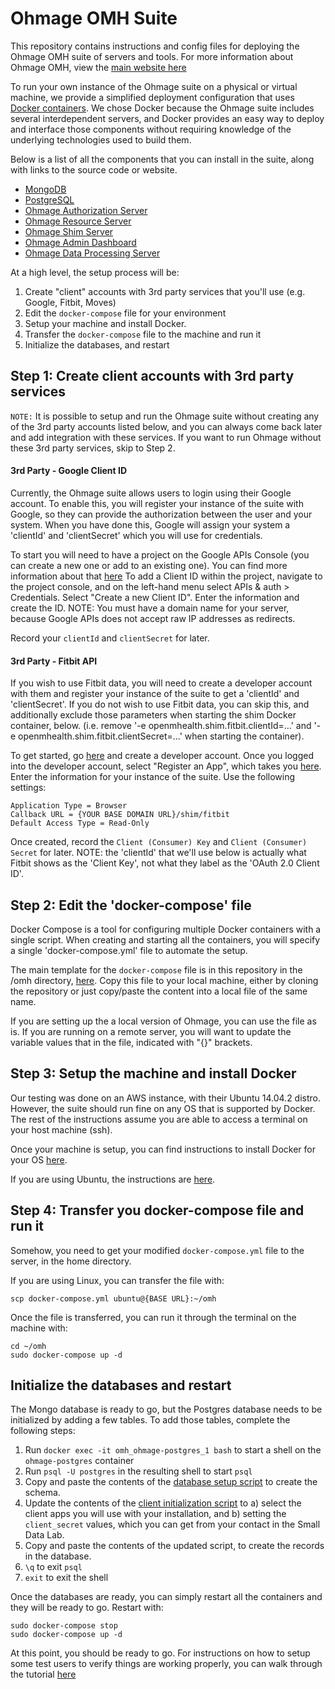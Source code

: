 # Ohmage OMH Suite

This repository contains instructions and config files for deploying the Ohmage OMH suite of servers and tools.  For more information about Ohmage OMH, view the [main website here](http://ohmage-omh.smalldata.io/)

To run your own instance of the Ohmage suite on a physical or virtual machine, we provide a simplified deployment configuration that uses [Docker containers](https://www.docker.com/whatisdocker).  We chose Docker because the Ohmage suite includes several interdependent servers, and Docker provides an easy way to deploy and interface those components without requiring knowledge of the underlying technologies used to build them.

Below is a list of all the components that you can install in the suite, along with links to the source code or website.

- [MongoDB](https://www.mongodb.org/)
- [PostgreSQL](http://www.postgresql.org/)
- [Ohmage Authorization Server](https://github.com/smalldatalab/omh-dsu) 
- [Ohmage Resource Server](https://github.com/smalldatalab/omh-dsu)
- [Ohmage Shim Server](https://github.com/smalldatalab/omh-shims)
- [Ohmage Admin Dashboard](https://github.com/smalldatalab/omh-admin-dashboard)
- [Ohmage Data Processing Server](https://github.com/smalldatalab/mobility-dpu)

At a high level, the setup process will be:

1. Create "client" accounts with 3rd party services that you'll use (e.g. Google, Fitbit, Moves)
1. Edit the `docker-compose` file for your environment 
1. Setup your machine and install Docker.
1. Transfer the `docker-compose` file to the machine and run it
1. Initialize the databases, and restart


## Step 1: Create client accounts with 3rd party services

`NOTE:` It is possible to setup and run the Ohmage suite without creating any of the 3rd party accounts listed below, and you can always come back later and add integration with these services. If you want to run Ohmage without these 3rd party services, skip to Step 2.

#### 3rd Party - Google Client ID

Currently, the Ohmage suite allows users to login using their Google account.  To enable this, you will register your instance of the suite with Google, so they can provide the authorization between the user and your system.  When you have done this, Google will assign your system a 'clientId' and 'clientSecret' which you will use for credentials.

To start you will need to have a project on the Google APIs Console (you can create a new one or add to an existing one).  You can find more information about that [here](https://developers.google.com/console/help/)  To add a Client ID within the project, navigate to the project console, and on the left-hand menu select APIs & auth > Credentials.  Select "Create a new Client ID".  Enter the information and create the ID.  NOTE: You must have a domain name for your server, because Google APIs does not accept raw IP addresses as redirects.

Record your `clientId` and `clientSecret` for later.   


#### 3rd Party - Fitbit API

If you wish to use Fitbit data, you will need to create a developer account with them and register your instance of the suite to get a 'clientId' and 'clientSecret'.  If you do not wish to use Fitbit data, you can skip this, and additionally exclude those parameters when starting the shim Docker container, below.  (i.e. remove '-e openmhealth.shim.fitbit.clientId=...' and '-e openmhealth.shim.fitbit.clientSecret=...' when starting the container).

To get started, go [here](https://dev.fitbit.com) and create a developer account.  Once you logged into the developer account, select "Register an App", which takes you [here](https://dev.fitbit.com/apps/new).  Enter the information for your instance of the suite.  Use the following settings:

```
Application Type = Browser
Callback URL = {YOUR BASE DOMAIN URL}/shim/fitbit
Default Access Type = Read-Only
```

Once created, record the `Client (Consumer) Key` and `Client (Consumer) Secret` for later.  NOTE: the 'clientId' that we'll use below is actually what Fitbit shows as the 'Client Key', not what they label as the 'OAuth 2.0 Client ID'.

## Step 2: Edit the 'docker-compose' file
Docker Compose is a tool for configuring multiple Docker containers with a single script.  When creating and starting all the containers, you will specify a single 'docker-compose.yml' file to automate the setup.

The main template for the `docker-compose` file is in this repository in the /omh directory, [here](http://github.com/smalldatalab/omh-dsu/omh/docker-compose.yml).  Copy this file to your local machine, either by cloning the repository or just copy/paste the content into a local file of the same name.

If you are setting up the a local version of Ohmage, you can use the file as is.  If you are running on a remote server, you will want to update the variable values that in the file, indicated with "{}" brackets.

## Step 3: Setup the machine and install Docker

Our testing was done on an AWS instance, with their Ubuntu 14.04.2 distro. However, the suite should run fine on any OS that is supported by Docker.  The rest of the instructions assume you are able to access a terminal on your host machine (ssh).

Once your machine is setup, you can find instructions to install Docker for your OS [here](https://docs.docker.com/installation/).

If you are using Ubuntu, the instructions are [here](https://docs.docker.com/installation/ubuntulinux/).

## Step 4: Transfer you docker-compose file and run it
Somehow, you need to get your modified `docker-compose.yml` file to the server, in the home directory.

If you are using Linux, you can transfer the file with:
```
scp docker-compose.yml ubuntu@{BASE URL}:~/omh
```

Once the file is transferred, you can run it through the terminal on the machine with:
```
cd ~/omh
sudo docker-compose up -d
```


## Initialize the databases and restart

The Mongo database is ready to go, but the Postgres database needs to be initialized by adding a few tables.  To add those tables, complete the following steps:

1. Run `docker exec -it omh_ohmage-postgres_1 bash` to start a shell on the `ohmage-postgres` container
1. Run `psql -U postgres` in the resulting shell to start `psql`
1. Copy and paste the contents of the [database setup script](https://github.com/smalldatalab/docker-ohmage-omh-suite/blob/master/initialize-auth.sql) to create the schema.
1. Update the contents of the [client initialization script](https://github.com/smalldatalab/docker-ohmage-omh-suite/blob/master/initialize-oauth-clients.sql) to a) select the client apps you will use with your installation, and b) setting the `client_secret` values, which you can get from your contact in the Small Data Lab.
1. Copy and paste the contents of the updated script, to create the records in the database. 
1. `\q` to exit `psql`
1. `exit` to exit the shell

Once the databases are ready, you can simply restart all the containers and they will be ready to go.  Restart with:
```
sudo docker-compose stop
sudo docker-compose up -d
```

At this point, you should be ready to go.  For instructions on how to setup some test users to verify things are working properly, you can walk through the tutorial [here](https://github.com/smalldatalab/docker-ohmage-omh-suite/wiki/Sample-User-Walkthru)